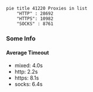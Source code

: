 
```mermaid
pie title 41220 Proxies in list
    "HTTP" : 28692
    "HTTPS": 10982
    "SOCKS" : 8761
```

### Some Info
#### Average Timeout

- mixed: 4.0s
- http: 2.2s
- https: 8.1s
- socks: 6.4s
